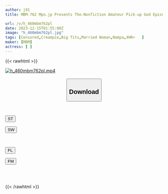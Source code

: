 ```yaml
---
author: j91
title: MBM-762 Mpo.jp Presents The☆Nonfiction Amateur Pick-up God Episode Best Unabashed Cheating Wife Edition 13 People 4 Hours

url: /v/h_460mbm762pl
date: 2023-12-15T01:55:00Z
image: "h_460mbm762pl.jpg"
tags: [Censored,Creampie,Big Tits,Married Woman,Nampa,4HR+	 ]
maker: [MBM]
actress: [ ]
---
```



{{< rawhtml >}}

<div class="video" data-videoid="R9QV0A0Dz3FBM8">
    <a href="javascript:;">
        <img src="/v/h_460mbm762pl/h_460mbm762pl.jpg" width="WIDTH" height="HEIGHT" alt="h_460mbm762pl.mp4" loading="lazy">
    </a>
</div>

<script type="text/javascript" src="https://j91.asia/asset/on-demand-st.js"></script>

<br>
  <link rel="stylesheet" href="https://j91.asia/asset/bs5.css">
  
  <center>
  <button class="btn btn-primary" type="button" data-bs-toggle="collapse" data-bs-target=".multi-collapse" aria-expanded="false" aria-controls="multiCollapseExample1 multiCollapseExample2"><h2>Download</h2></button></center>
</p>
<div class="row">
  <div class="col">
    <div class="collapse multi-collapse" id="multiCollapseExample1">
      <div class="card card-body">
	      	      <br>
<div class="buttons">  
<p><a href="https://streamtape.to/v/R9QV0A0Dz3FBM8" target="_blank"><button class="btn-hover color-3"><i class="fa fa-download"></i> ST</button></a></p>
<p><a href="https://flaswish.com/ilq2mtb08a2g" target="_blank"><button class="btn-hover color-2"><i class="fa fa-download"></i> SW</button></a></p></div>
    </div>
  </div>
</div>
  <div class="col">
    <div class="collapse multi-collapse" id="multiCollapseExample2">
      <div class="card card-body">
	      <br>
<div class="buttons">
<p><a href="javascript:;" target="_blank"><button class="btn-hover color-9"><i class="fa fa-download"></i> FL</button></a></p>
<p><a href="javascript:;" target="_blank"><button class="btn-hover color-8"><i class="fa fa-download"></i> FM</button></a></p></div>
<br><br>
      </div>
    </div>
  </div>
</div>

{{< /rawhtml >}}